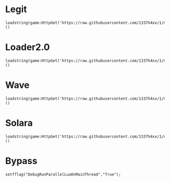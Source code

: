 # Legit
```
loadstring(game:HttpGet('https://raw.githubusercontent.com/1337h4xx/1/main/legit.config'))()
```

# Loader2.0
```
loadstring(game:HttpGet('https://raw.githubusercontent.com/1337h4xx/1/main/SynapseZLoader'))()
```

# Wave
```
loadstring(game:HttpGet('https://raw.githubusercontent.com/1337h4xx/1/main/loader2.0'))()
```

# Solara
```
loadstring(game:HttpGet('https://raw.githubusercontent.com/1337h4xx/1/main/loader'))()
```

# Bypass
```
setfflag("DebugRunParallelLuaOnMainThread","True");
```

